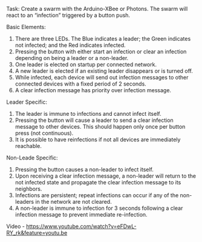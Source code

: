 Task: Create a swarm with the Arduino-XBee or Photons. The swarm will react to an “infection” triggered by a button push.

Basic Elements:
1. There are three LEDs. The Blue indicates	a leader; the Green indicates not infected; and the	Red	indicates infected.
2. Pressing	the	button with	either start an infection or clear an infection depending on being a leader or a non-leader.
3. One leader is elected on	startup per	connected network.
4. A new leader is elected if an existing leader disappears or is turned off.
5. While infected, each device will send out infection messages to other connected devices with a fixed period of 2 seconds.
6. A clear infection message has priority over infection message.

Leader Specific:
1. The leader is immune to infections and cannot infect itself.	
2. Pressing the button will cause a leader to send a clear infection message to other devices. This should happen only once per button press (not continuous).
3. It is possible to have reinfections if not all devices are immediately reachable.

Non-Leade Specific:
1. Pressing the button causes a non-leader to infect itself.
2. Upon receiving a clear infection message, a non-leader will return to the not infected state and propagate the clear infection message to its neighbors.
3. Infections are persistent; repeat infections can occur if any of the non-leaders in the network are not cleared.
4. A non-leader is immune to infection for 3 seconds following a clear infection message to prevent immediate re-infection.


Video - https://www.youtube.com/watch?v=eFDwL-RY_rk&feature=youtu.be
